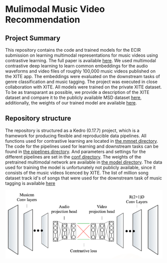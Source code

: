 # Mulimodal Music Video Recommendation

## Project Summary
This repository contains the code and trained models for the ECIR submission on learning multimodal representations for music videos using contrastive learning. The full paper is available [here](https://github.com/KarelVeldkamp/Multimodal-Musicvideo-Representation/blob/master/data/08_reporting/Multimodal_Music_Video_Representation%20(2).pdf). We used multimodal contrastive deep learning to learn common embeddings for the audio waveforms and video files of roughly 100,000 music videos published on the XITE app. The embeddings were evaluated on the downstream tasks of genre classification and music tagging. The project was executed in close collaboration with XITE. All models were trained on the private XITE dataset. To be as transparant as possible, we provide a description of the XITE dataset and compare it to the publicly available MSD dataset [here](https://github.com/KarelVeldkamp/Multimodal-Musicvideo-Representation/blob/master/data/08_reporting/Data%20Exploration%20Appendix.pdf), additionally, the weights of our trained model are available [here](https://github.com/KarelVeldkamp/Multimodal-Musicvideo-Representation/blob/master/data/06_models/pretrained_model.path.tar).

## Repository structure
The repository is structured as a Kedro (0.17.7) project, which is a framework for producing flexible and reproducible data pipelines. All functions used for contrastive learning are located in [the mmnet directory](https://github.com/KarelVeldkamp/Multimodal-Musicvideo-Representation/tree/master/src/ecir_project/mmnet). The code for the pipelines used for learning and downstream tasks can be found in [the pipelines directory](https://github.com/KarelVeldkamp/Multimodal-Musicvideo-Representation/tree/master/src/ecir_project/pipelines). And parameters and settings for the different pipelines are set in the [conf directory](https://github.com/KarelVeldkamp/Multimodal-Musicvideo-Representation/tree/master/conf). The weights of the pretrained multimodal network are available in [the model directory](https://github.com/KarelVeldkamp/Multimodal-Musicvideo-Representation/tree/master/data/06_models). The data used for training the model is unfortunately not publicly available, since it consists of the music videos licenced by XITE. The list of million song dataset track id's of songs that were used for the downstream task of music tagging is available [here](https://github.com/KarelVeldkamp/Multimodal-Musicvideo-Representation/tree/master/data/08_reporting/msdids.txt)

![Model architecture](data/08_reporting/architecture.png)
